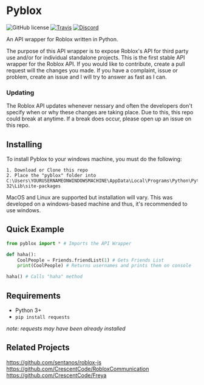 # Pyblox

![GitHub license](https://img.shields.io/badge/license-MIT-blue.svg)
[![Travis](https://img.shields.io/travis/rust-lang/rust.svg)]()
[![Discord](https://discordapp.com/api/guilds/332692436478590986/widget.png)](https://discord.gg/EDXNdAT)

An API wrapper for Roblox written in Python.

The purpose of this API wrapper is to expose Roblox's API for third party use and/or for individual standalone projects.
This is the first stable API wrapper for the Roblox API. If you would like to contribute, create a pull request will the changes you made. If you have a complaint, issue or problem, create an issue and I will try to answer as fast as I can. 

### Updating

The Roblox API updates whenever nessary and often the developers don't specify when or why these changes are taking place.
Due to this, this repo could break at anytime. If a break does occur, please open up an issue on this repo.

## Installing

To install Pyblox to your windows machine, you must do the following:
```
1. Download or Clone this repo
2. Place the "pyblox" folder into C:\Users\YOURUSERNAMEONWINDOWSMACHINE\AppData\Local\Programs\Python\Python35-32\Lib\site-packages
```
MacOS and Linux are supported but installation will vary.
This was developed on a windows-based machine and thus, it's recommended to use windows.

## Quick Example

```py
from pyblox import * # Imports the API Wrapper 

def haha():
	CoolPeople = Friends.friendList(1) # Gets Friends List
	print(CoolPeople) # Returns usernames and prints them on console

haha() # Calls "haha" method
```

## Requirements

- Python 3+
- ``pip install requests``

*note: requests may have been already installed*

## Related Projects
https://github.com/sentanos/roblox-js
https://github.com/CrescentCode/RobloxCommunication
https://github.com/CrescentCode/Freya
